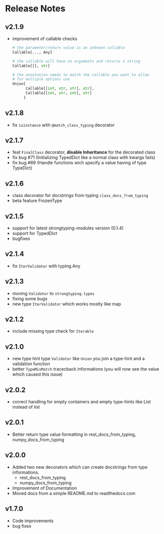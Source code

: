 # Release Notes

## v2.1.9
- improvement of callable checks
  ```python
  # the parameter/return value is an unknown callable
  Callable[..., Any]
  ```
  ```python
  # the callable will have no arguments and returns a string
  Callable[[], str]
  ```
  ```python
  # the annotation needs to match the callable you want to allow
  # for multiple options use
  Union[
        Callable[[int, str, str], str], 
        Callable[[int, str, int], str]
       ]
  ```

## v2.1.8
- fix `isinstance` with `@match_class_typing` decorator

## v2.1.7
- feat `FinalClass` decorator, __disable Inheritance__ for the decorated class
- fix bug #71 (Initializing TypedDict like a normal class with kwargs fails)
- fix bug #69 (Handle functions wich specify a value having of type TypeDict)

## v2.1.6
- class decorator for docstrings from typing `class_docs_from_typing`
- beta feature FrozenType

## v2.1.5
- support for latest strongtyping-modules version (0.1.4)
- support for TypedDict
- bugfixes

## v2.1.4
- fix `IterValidator` with typing.Any

## v2.1.3
- moving `Validator` to `strongtyping.types`
- fixing some bugs
- new type `IterValidator` which works mostly like map

## v2.1.2
- include missing type check for `Iterable`

## v2.1.0
- new type hint type `Validator` like `Union` you join a type-hint and a validation function
- better `TypeMisMatch` tracecback informations (you will now see the value which caused this issue)

## v2.0.2
- correct handling for empty containers and empty type-hints like List instead of list

## v2.0.1
- Better return type value formatting in rest_docs_from_typing, numpy_docs_from_typing

## v2.0.0
- Added two new decorators which can create docstrings from type informations.
    - rest_docs_from_typing
    - numpy_docs_from_typing
- Improvement of Documentation
- Moved docs from a simple README.md to readthedocs.com

## v1.7.0
- Code improvements
- bug fixes